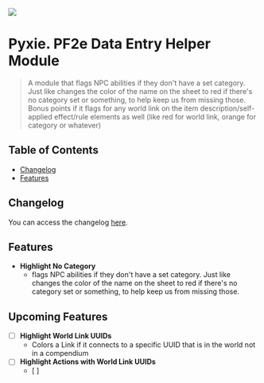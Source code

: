 ![](https://img.shields.io/badge/Foundry-v13-informational)


# Pyxie. PF2e Data Entry Helper Module

> A module that flags NPC abilities if they don't have a set category. Just like changes the color of the name on the sheet to red if there's no category set or something, to help keep us from missing those. Bonus points if it flags for any world link on the item description/self-applied effect/rule elements as well (like red for world link, orange for category or whatever)

## Table of Contents
- [Changelog](#changelog)
- [Features](#features)

## Changelog
You can access the changelog [here](/CHANGELOG.md).
## Features
- **Highlight No Category**
  - flags NPC abilities if they don't have a set category. Just like changes the color of the name on the sheet to red if there's no category set or something, to help keep us from missing those.
## Upcoming Features
- [ ] **Highlight World Link UUIDs**
  - Colors a Link if it connects to a specific UUID that is in the world not in a compendium
- [ ] **Highlight Actions with World Link UUIDs**
  - [ ] 
